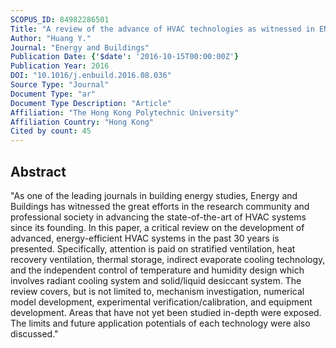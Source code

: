 ```yaml
---
SCOPUS_ID: 84982286501
Title: "A review of the advance of HVAC technologies as witnessed in ENB publications in the period from 1987 to 2014"
Author: "Huang Y."
Journal: "Energy and Buildings"
Publication Date: {'$date': '2016-10-15T00:00:00Z'}
Publication Year: 2016
DOI: "10.1016/j.enbuild.2016.08.036"
Source Type: "Journal"
Document Type: "ar"
Document Type Description: "Article"
Affiliation: "The Hong Kong Polytechnic University"
Affiliation Country: "Hong Kong"
Cited by count: 45
---
```


## Abstract
"As one of the leading journals in building energy studies, Energy and Buildings has witnessed the great efforts in the research community and professional society in advancing the state-of-the-art of HVAC systems since its founding. In this paper, a critical review on the development of advanced, energy-efficient HVAC systems in the past 30 years is presented. Specifically, attention is paid on stratified ventilation, heat recovery ventilation, thermal storage, indirect evaporate cooling technology, and the independent control of temperature and humidity design which involves radiant cooling system and solid/liquid desiccant system. The review covers, but is not limited to, mechanism investigation, numerical model development, experimental verification/calibration, and equipment development. Areas that have not yet been studied in-depth were exposed. The limits and future application potentials of each technology were also discussed."
